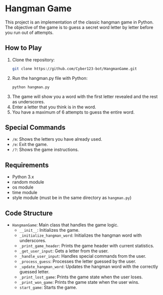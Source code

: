 # Hangman Game

This project is an implementation of the classic hangman game in Python. The objective of the game is to guess a secret word letter by letter before you run out of attempts.

## How to Play

1. Clone the repository:
   ```bash
   git clone https://github.com/Cyber123-bot/HangmanGame.git
   ```
2. Run the hangman.py file with Python:
    ```sh
    python hangman.py
    ```
3. The game will show you a word with the first letter revealed and the rest as underscores.
4. Enter a letter that you think is in the word.
5. You have a maximum of 6 attempts to guess the entire word.

## Special Commands

- `/m`: Shows the letters you have already used.
- `/e`: Exit the game.
- `/?`: Shows the game instructions.

## Requirements

- Python 3.x
- random module
- os module
- time module
- style module (must be in the same directory as `hangman.py`)

## Code Structure

- `HangmanGame`: Main class that handles the game logic.
  - `__init__`: Initializes the game.
  - `_initialize_hangman_word`: Initializes the hangman word with underscores.
  - `_print_game_header`: Prints the game header with current statistics.
  - `_get_user_input`: Gets a letter from the user.
  - `_handle_user_input`: Handles special commands from the user.
  - `_process_guess`: Processes the letter guessed by the user.
  - `_update_hangman_word`: Updates the hangman word with the correctly guessed letter.
  - `_print_lost_game`: Prints the game state when the user loses.
  - `_print_won_game`: Prints the game state when the user wins.
  - `start_game`: Starts the game.